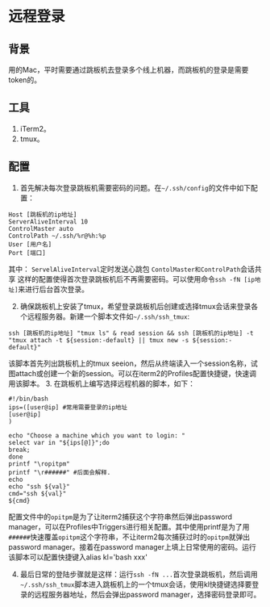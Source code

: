 # 远程登录

## 背景
用的Mac，平时需要通过跳板机去登录多个线上机器，而跳板机的登录是需要token的。
## 工具
1. iTerm2。
2. tmux。

## 配置
1. 首先解决每次登录跳板机需要密码的问题。在`~/.ssh/config`的文件中如下配置：
```
Host [跳板机的ip地址]
ServerAliveInterval 10
ControlMaster auto
ControlPath ~/.ssh/%r@%h:%p
User [用户名]
Port [端口]
```
其中：
`ServelAliveInterval`定时发送心跳包
`ContolMaster和ControlPath`会话共享
这样的配置使得首次登录跳板机后不再需要密码。可以使用命令`ssh -fN [ip地址]`来进行后台首次登录。

2. 确保跳板机上安装了tmux，希望登录跳板机后创建或选择tmux会话来登录各个远程服务器。新建一个脚本文件如`~/.ssh/ssh_tmux`:
```
ssh [跳板机的ip地址] "tmux ls" & read session && ssh [跳板机的ip地址] -t "tmux attach -t ${session:-default} || tmux new -s ${session:-default}"
```
该脚本首先列出跳板机上的tmux seeion，然后从终端读入一个session名称，试图attach或创建一个新的session。可以在iterm2的Profiles配置快捷键，快速调用该脚本。
3. 在跳板机上编写选择远程机器的脚本，如下：
```
#!/bin/bash
ips=([user@ip] #常用需要登录的ip地址
[user@ip]
)

echo "Choose a machine which you want to login: "
select var in "${ips[@]}";do
break;
done
printf "\ropitpm"
printf "\r######" #后面会解释.
echo
echo "ssh ${val}"
cmd="ssh ${val}"
${cmd}
```
配置文件中的`opitpm`是为了让iterm2捕获这个字符串然后弹出password manager，可以在Profiles中Triggers进行相关配置。其中使用printf是为了用`######`快速覆盖`opitpm`这个字符串，不让iterm2每次捕获过时的`opitpm`就弹出password manager。接着在password manager上填上日常使用的密码。运行该脚本可以配置快捷键入alias kl='bash xxx'

4. 最后日常的登陆步骤就是这样：运行`ssh -fN ...`首次登录跳板机，然后调用`~/.ssh/ssh_tmux`脚本进入跳板机上的一个tmux会话，使用kl快捷键选择要登录的远程服务器地址，然后会弹出password manager，选择密码登录即可。